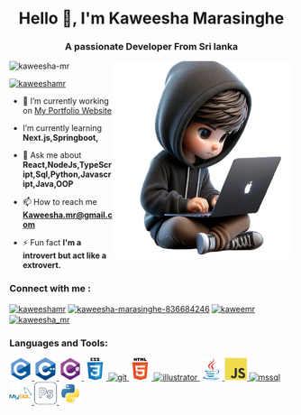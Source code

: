 <h1 align="center">Hello 👋, I'm Kaweesha Marasinghe</h1>  
<h3 align="center">A passionate Developer From Sri lanka</h3>
<img align="right" alt ="coding" width = "320" height="350" src="https://github.com/Kaweesha-mr/Kaweesha-mr/blob/main/DALL_E_2024-01-13_08.39.53_-_A_3D_animated-style_image_of_a_young_boy_wearing_a_hoodie__sitting_and_working_on_a_high-resolution_laptop_similar_in_design_to_a_MacBook__but_without-removebg-preview-2.png">


<p align="left"> <img src="https://komarev.com/ghpvc/?username=kaweesha-mr&label=Profile%20views&color=0e75b6&style=flat" alt="kaweesha-mr" /> </p>

 

<p align="left"> <a href="https://twitter.com/kaweeshamr" target="blank"><img src="https://img.shields.io/twitter/follow/kaweeshamr?logo=twitter&style=for-the-badge" alt="kaweeshamr" /></a> </p>

- 🔭 I’m currently working on [My Portfolio Website](https://github.com/Kaweesha-mr/Garment-And-Management-System)

- I’m currently learning **Next.js,Springboot,**

- 💬 Ask me about **React,NodeJs,TypeScript,Sql,Python,Javascript,Java,OOP**

- 📫 How to reach me **Kaweesha.mr@gmail.com**

- ⚡ Fun fact **I'm a introvert but act like a extrovert.**

<h3 align="left">Connect with me :</h3>
<p align="left">
<a href="https://twitter.com/kaweeshamr" target="blank"><img align="center" src="https://raw.githubusercontent.com/rahuldkjain/github-profile-readme-generator/master/src/images/icons/Social/twitter.svg" alt="kaweeshamr" height="30" width="40" /></a>
<a href="https://linkedin.com/in/kaweesha-marasinghe-836684246" target="blank"><img align="center" src="https://raw.githubusercontent.com/rahuldkjain/github-profile-readme-generator/master/src/images/icons/Social/linked-in-alt.svg" alt="kaweesha-marasinghe-836684246" height="30" width="40" /></a>
<a href="https://fb.com/kaweemr" target="blank"><img align="center" src="https://raw.githubusercontent.com/rahuldkjain/github-profile-readme-generator/master/src/images/icons/Social/facebook.svg" alt="kaweemr" height="30" width="40" /></a>
<a href="https://instagram.com/kaweesha_mr" target="blank"><img align="center" src="https://raw.githubusercontent.com/rahuldkjain/github-profile-readme-generator/master/src/images/icons/Social/instagram.svg" alt="kaweesha_mr" height="30" width="40" /></a>
</p>

<h3 align="left">Languages and Tools:</h3>
<p align="left"> <a href="https://www.cprogramming.com/" target="_blank" rel="noreferrer"> <img src="https://raw.githubusercontent.com/devicons/devicon/master/icons/c/c-original.svg" alt="c" width="40" height="40"/> </a> <a href="https://www.w3schools.com/cpp/" target="_blank" rel="noreferrer"> <img src="https://raw.githubusercontent.com/devicons/devicon/master/icons/cplusplus/cplusplus-original.svg" alt="cplusplus" width="40" height="40"/> </a> <a href="https://www.w3schools.com/cs/" target="_blank" rel="noreferrer"> <img src="https://raw.githubusercontent.com/devicons/devicon/master/icons/csharp/csharp-original.svg" alt="csharp" width="40" height="40"/> </a> <a href="https://www.w3schools.com/css/" target="_blank" rel="noreferrer"> <img src="https://raw.githubusercontent.com/devicons/devicon/master/icons/css3/css3-original-wordmark.svg" alt="css3" width="40" height="40"/> </a> <a href="https://git-scm.com/" target="_blank" rel="noreferrer"> <img src="https://www.vectorlogo.zone/logos/git-scm/git-scm-icon.svg" alt="git" width="40" height="40"/> </a> <a href="https://www.w3.org/html/" target="_blank" rel="noreferrer"> <img src="https://raw.githubusercontent.com/devicons/devicon/master/icons/html5/html5-original-wordmark.svg" alt="html5" width="40" height="40"/> </a> <a href="https://www.adobe.com/in/products/illustrator.html" target="_blank" rel="noreferrer"> <img src="https://www.vectorlogo.zone/logos/adobe_illustrator/adobe_illustrator-icon.svg" alt="illustrator" width="40" height="40"/> </a> <a href="https://www.java.com" target="_blank" rel="noreferrer"> <img src="https://raw.githubusercontent.com/devicons/devicon/master/icons/java/java-original.svg" alt="java" width="40" height="40"/> </a> <a href="https://developer.mozilla.org/en-US/docs/Web/JavaScript" target="_blank" rel="noreferrer"> <img src="https://raw.githubusercontent.com/devicons/devicon/master/icons/javascript/javascript-original.svg" alt="javascript" width="40" height="40"/> </a> <a href="https://www.microsoft.com/en-us/sql-server" target="_blank" rel="noreferrer"> <img src="https://www.svgrepo.com/show/303229/microsoft-sql-server-logo.svg" alt="mssql" width="40" height="40"/> </a> <a href="https://www.mysql.com/" target="_blank" rel="noreferrer"> <img src="https://raw.githubusercontent.com/devicons/devicon/master/icons/mysql/mysql-original-wordmark.svg" alt="mysql" width="40" height="40"/> </a> <a href="https://www.photoshop.com/en" target="_blank" rel="noreferrer"> <img src="https://raw.githubusercontent.com/devicons/devicon/master/icons/photoshop/photoshop-line.svg" alt="photoshop" width="40" height="40"/> </a> <a href="https://www.python.org" target="_blank" rel="noreferrer"> <img src="https://raw.githubusercontent.com/devicons/devicon/master/icons/python/python-original.svg" alt="python" width="40" height="40"/> </a> </p>




